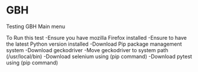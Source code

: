 # GBH
Testing GBH Main menu

To Run this test
-Ensure you have mozilla Firefox installed
-Ensure to have the latest Python version installed
-Download Pip package management system
-Download geckodriver
-Move geckodriver to system path (/usr/local/bin)
-Download selenium using (pip command)
-Download pytest using (pip command)
